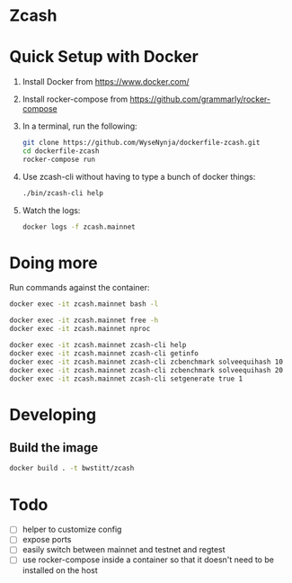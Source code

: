 # Zcash

# Quick Setup with Docker

1. Install Docker from https://www.docker.com/
2. Install rocker-compose from https://github.com/grammarly/rocker-compose
3. In a terminal, run the following:

    ```bash
    git clone https://github.com/WyseNynja/dockerfile-zcash.git
    cd dockerfile-zcash
    rocker-compose run
    ```
4. Use zcash-cli without having to type a bunch of docker things:

    ```bash
    ./bin/zcash-cli help
    ```
5. Watch the logs:

    ```bash
    docker logs -f zcash.mainnet
    ```

# Doing more

Run commands against the container:
```bash
docker exec -it zcash.mainnet bash -l

docker exec -it zcash.mainnet free -h
docker exec -it zcash.mainnet nproc

docker exec -it zcash.mainnet zcash-cli help
docker exec -it zcash.mainnet zcash-cli getinfo
docker exec -it zcash.mainnet zcash-cli zcbenchmark solveequihash 10
docker exec -it zcash.mainnet zcash-cli zcbenchmark solveequihash 20
docker exec -it zcash.mainnet zcash-cli setgenerate true 1
```


# Developing

## Build the image

```bash
docker build . -t bwstitt/zcash
```


# Todo

 * [ ] helper to customize config
 * [ ] expose ports
 * [ ] easily switch between mainnet and testnet and regtest
 * [ ] use rocker-compose inside a container so that it doesn't need to be installed on the host
